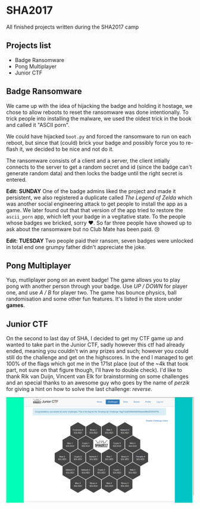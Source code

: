 # SHA2017
All finished projects written during the SHA2017 camp


## Projects list
* Badge Ransomware
* Pong Multiplayer
* Junior CTF


## Badge Ransomware
We came up with the idea of hijacking the badge and holding it hostage, we chose to allow reboots to reset the ransomware was done intentionally.
To trick people into installing the malware, we used the oldest trick in the book and called it "ASCII porn".

We could have hijacked `boot.py` and forced the ransomware to run on each reboot,
but since that (could) brick your badge and possibly force you to re-flash it, we 
decided to be nice and not do it.

The ransomware consists of a client and a server, the client intially connects to the server
to get a random secret and id (since the badge can't generate random data) and then locks the badge
until the right secret is entered. 

**Edit: SUNDAY** One of the badge admins liked the project and made it persistent, we also registered a duplicate called *The Legend of Zelda* which was another social engineering attack to get people to install the app as a game. We later found out that that version of the app tried to restore the `ascii_porn` app, which left your badge in a vegitative state. To the people whose badges we bricked, sorry :heart:. So far three people have showed up to ask about the ransomware but no Club Mate has been paid. :cry:

**Edit: TUESDAY** Two people paid their ransom, seven badges were unlocked in total end one grumpy father didn't appreciate the joke.

## Pong Multiplayer
Yup, mutliplayer pong on an event badge! The game allows you to play pong with another person through your badge.
Use *UP / DOWN* for player one, and use *A / B* for player two. The game has bounce physics, ball randomisation and
some other fun features. It's listed in the store under **games**.

## Junior CTF
On the second to last day of SHA, I decided to get my CTF game up and wanted to take part in the Junior CTF, sadly however this 
ctf had already ended, meaning you couldn't win any prizes and such; however you could still do the challenge and get on the highscores.
In the end I managed to get 100% of the flags which got me in the 171st place (out of the ~4k that took part, not sure on that figure though, I'll have to double check). I'd like to thank Rik van Duijn, Vincent van Elk for brainstorming on some challenges and an special thanks to an awesome guy who goes by the name of *perzik* for giving a hint on how to solve the last challenge: *reverse*.

![Screencap after getting 100% of the challenges done](https://raw.githubusercontent.com/Paradoxis/SHA2017/master/ctf/junior-ctf-100-percent.png)
